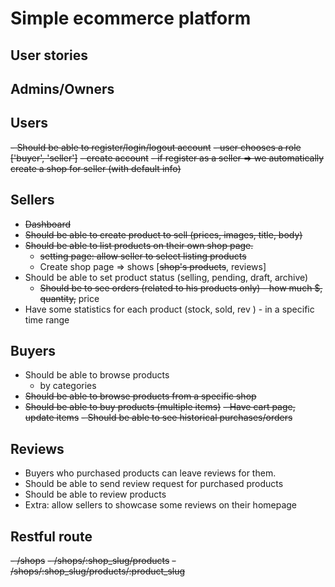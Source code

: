 # Simple ecommerce platform

## User stories

## Admins/Owners

## Users
~~- Should be able to register/login/logout account~~
~~- user chooses a role ['buyer', 'seller']~~
    ~~- create account~~
    ~~- if register as a seller => we automatically create a shop for seller (with default info)~~

## Sellers
- ~~Dashboard~~
- ~~Should be able to create product to sell (prices, images, title, body)~~
- ~~Should be able to list products on their own shop page.~~
  - ~~setting page: allow seller to select listing products~~
  - Create shop page => shows [~~shop's products~~, reviews]
- Should be able to set product status (selling, pending, draft, archive)
  - ~~Should be to see orders (related to his products only) - how much $, quantity,~~ price
- Have some statistics for each product (stock, sold,  rev ) - in a specific time range


## Buyers
- Should be able to browse products
  - by categories
- ~~Should be able to browse products from a specific shop~~
- ~~Should be able to buy products (multiple items)~~
  ~~- Have cart page, update items~~
~~- Should be able to see historical purchases/orders~~ 



## Reviews
- Buyers who purchased products can leave reviews for them.
- Should be able to send review request for purchased products
- Should be able to review products
- Extra: allow sellers to showcase some reviews on their homepage

## Restful route
~~- /shops~~
~~- /shops/:shop_slug/products~~
~~- /shops/:shop_slug/products/:product_slug~~
